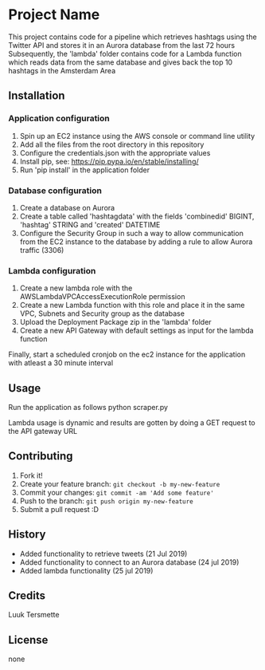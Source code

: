 # Project Name

This project contains code for a pipeline which retrieves hashtags using the Twitter API and stores it in an Aurora database from the last 72 hours
Subsequently, the 'lambda' folder contains code for a Lambda function which reads data from the same database and gives back the top 10 hashtags in the Amsterdam Area

## Installation

### Application configuration
1. Spin up an EC2 instance using the AWS console or command line utility
2. Add all the files from the root directory in this repository
3. Configure the credentials.json with the appropriate values
4. Install pip, see: https://pip.pypa.io/en/stable/installing/
5. Run 'pip install' in the application folder

### Database configuration
1. Create a database on Aurora
2. Create a table called 'hashtagdata' with the fields 'combinedid' BIGINT, 'hashtag' STRING and 'created' DATETIME
3. Configure the Security Group in such a way to allow communication from the EC2 instance to the database by adding a rule to allow Aurora traffic (3306)

### Lambda configuration
1. Create a new lambda role with the AWSLambdaVPCAccessExecutionRole permission
2. Create a new Lambda function with this role and place it in the same VPC, Subnets and Security group as the database
3. Upload the Deployment Package zip in the 'lambda' folder
4. Create a new API Gateway with default settings as input for the lambda function

Finally, start a scheduled cronjob on the ec2 instance for the application with atleast a 30 minute interval

## Usage

Run the application as follows
python scraper.py

Lambda usage is dynamic and results are gotten by doing a GET request to the API gateway URL

## Contributing

1. Fork it!
2. Create your feature branch: `git checkout -b my-new-feature`
3. Commit your changes: `git commit -am 'Add some feature'`
4. Push to the branch: `git push origin my-new-feature`
5. Submit a pull request :D

## History

- Added functionality to retrieve tweets (21 Jul 2019)
- Added functionality to connect to an Aurora database (24 jul 2019)
- Added lambda functionality (25 jul 2019)

## Credits

Luuk Tersmette

## License
none
